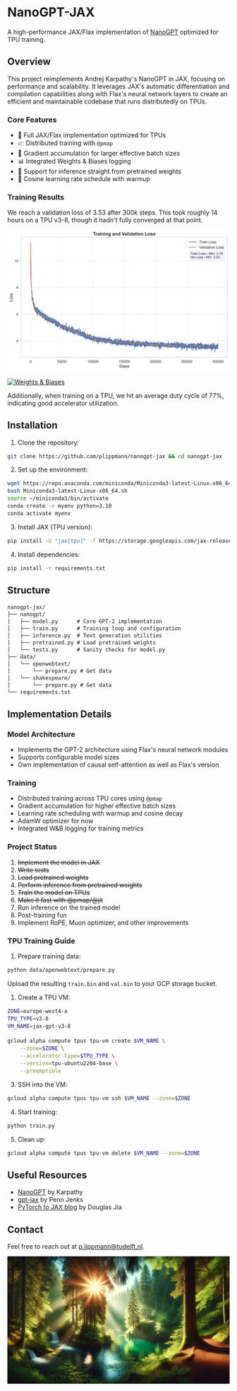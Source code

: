# NanoGPT-JAX

A high-performance JAX/Flax implementation of [NanoGPT](https://github.com/karpathy/nanoGPT) optimized for TPU training.

## Overview

This project reimplements Andrej Karpathy's NanoGPT in JAX, focusing on performance and scalability. It leverages JAX's automatic differentiation and compilation capabilities along with Flax's neural network layers to create an efficient and maintainable codebase that runs distributedly on TPUs.

### Core Features
- 🚀 Full JAX/Flax implementation optimized for TPUs
- 📈 Distributed training with `@pmap`
- 🔄 Gradient accumulation for larger effective batch sizes
- 📊 Integrated Weights & Biases logging
- 💾 Support for inference straight from pretrained weights
- 🎯 Cosine learning rate schedule with warmup

### Training Results
We reach a validation loss of 3.53 after 300k steps. This took roughly 14 hours on a TPU v3-8, though it hadn't fully converged at that point.

![Loss Plot](assets/loss_plot_high_quality.svg)

[![Weights & Biases](https://img.shields.io/badge/WandB-Logs-yellow?logo=wandb)](https://wandb.ai/teateam/nanogpt-jax?nw=5mvml05axlm)

Additionally, when training on a TPU, we hit an average duty cycle of 77%, indicating good accelerator utilization.

## Installation

1. Clone the repository:
```bash
git clone https://github.com/plippmann/nanogpt-jax && cd nanogpt-jax
```

2. Set up the environment:
```bash
wget https://repo.anaconda.com/miniconda/Miniconda3-latest-Linux-x86_64.sh
bash Miniconda3-latest-Linux-x86_64.sh
source ~/miniconda3/bin/activate
conda create -n myenv python=3.10
conda activate myenv
```

3. Install JAX (TPU version):
```bash
pip install -U "jax[tpu]" -f https://storage.googleapis.com/jax-releases/libtpu_releases.html
```

4. Install dependencies:
```bash
pip install -r requirements.txt
```

## Structure
```
nanogpt-jax/
├── nanogpt/
│   ├── model.py      # Core GPT-2 implementation
│   ├── train.py      # Training loop and configuration
│   ├── inference.py  # Text generation utilities
│   ├── pretrained.py # Load pretrained weights
│   └── tests.py      # Sanity checks for model.py
├── data/
│   └── openwebtext/
│       └── prepare.py # Get data
│   └── shakespeare/
│       └── prepare.py # Get data
└── requirements.txt
```

## Implementation Details

### Model Architecture
- Implements the GPT-2 architecture using Flax's neural network modules
- Supports configurable model sizes
- Own implementation of causal self-attention as well as Flax's version

### Training
- Distributed training across TPU cores using `@pmap`
- Gradient accumulation for higher effective batch sizes
- Learning rate scheduling with warmup and cosine decay
- AdamW optimizer for now
- Integrated W&B logging for training metrics

### Project Status
1. ~~Implement the model in JAX~~
2. ~~Write tests~~
3. ~~Load pretrained weights~~
4. ~~Perform inference from pretrained weights~~
5. ~~Train the model on TPUs~~
6. ~~Make it fast with @pmap/@jit~~
7. Run inference on the trained model
8. Post-training fun
9. Implement RoPE, Muon optimizer, and other improvements

### TPU Training Guide

1. Prepare training data:
```bash
python data/openwebtext/prepare.py
```
Upload the resulting `train.bin` and `val.bin` to your GCP storage bucket.

1. Create a TPU VM:
```bash
ZONE=europe-west4-a
TPU_TYPE=v3-8
VM_NAME=jax-gpt-v3-8

gcloud alpha compute tpus tpu-vm create $VM_NAME \
    --zone=$ZONE \
    --accelerator-type=$TPU_TYPE \
    --version=tpu-ubuntu2204-base \
    --preemptible
```

3. SSH into the VM:
```bash
gcloud alpha compute tpus tpu-vm ssh $VM_NAME --zone=$ZONE
```

4. Start training:
```bash
python train.py
```

5. Clean up:
```bash
gcloud alpha compute tpus tpu-vm delete $VM_NAME --zone=$ZONE
```

## Useful Resources
- [NanoGPT](https://github.com/karpathy/nanoGPT/tree/master) by Karpathy
- [gpt-jax](https://github.com/jenkspt/gpt-jax/tree/main) by Penn Jenks
- [PyTorch to JAX blog](https://github.com/ROCm/rocm-blogs/tree/release/blogs/artificial-intelligence/nanoGPT-JAX) by Douglas Jia

## Contact
Feel free to reach out at [p.lippmann@tudelft.nl](mailto:p.lippmann@tudelft.nl).

![Trees](assets/landscape.png)